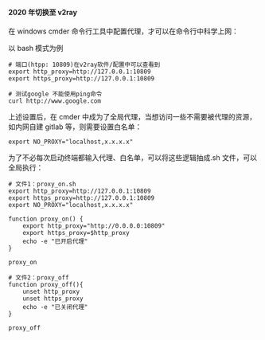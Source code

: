 #### 2020 年切换至 v2ray

在 windows cmder 命令行工具中配置代理，才可以在命令行中科学上网：

以 bash 模式为例

```shell
# 端口(htpp: 10809)在v2ray软件/配置中可以查看到
export http_proxy=http://127.0.0.1:10809
export https_proxy=http://127.0.0.1:10809

# 测试google 不能使用ping命令
curl http://www.google.com
```

上述设置后，在 cmder 中成为了全局代理，当想访问一些不需要被代理的资源，如内网自建 gitlab 等，则需要设置白名单：

```shell
export NO_PROXY="localhost,x.x.x.x"
```

为了不必每次启动终端都输入代理、白名单，可以将这些逻辑抽成.sh 文件，可以全局执行：

```shell
# 文件1：proxy_on.sh
export http_proxy=http://127.0.0.1:10809
export https_proxy=http://127.0.0.1:10809
export NO_PROXY="localhost,x.x.x.x"

function proxy_on() {
    export http_proxy="http://0.0.0.0:10809"
    export https_proxy=$http_proxy
    echo -e "已开启代理"
}

proxy_on
```

```shell
# 文件2：proxy_off
function proxy_off(){
    unset http_proxy
    unset https_proxy
    echo -e "已关闭代理"
}

proxy_off
```
